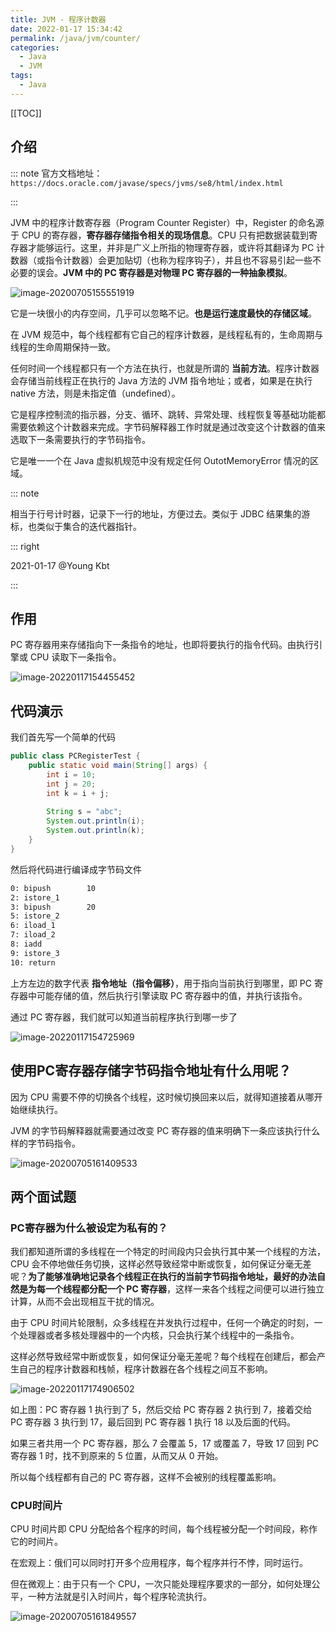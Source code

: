 ```yaml
---
title: JVM - 程序计数器
date: 2022-01-17 15:34:42
permalink: /java/jvm/counter/
categories:
  - Java
  - JVM
tags: 
  - Java
---
```


[[TOC]]

## 介绍

::: note 官方文档地址：`https://docs.oracle.com/javase/specs/jvms/se8/html/index.html`

:::

JVM 中的程序计数寄存器（Program Counter Register）中，Register 的命名源于 CPU 的寄存器，**寄存器存储指令相关的现场信息**。CPU 只有把数据装载到寄存器才能够运行。这里，并非是广义上所指的物理寄存器，或许将其翻译为 PC 计数器（或指令计数器）会更加贴切（也称为程序钩子），并且也不容易引起一些不必要的误会。**JVM 中的 PC 寄存器是对物理 PC 寄存器的一种抽象模拟**。

![image-20200705155551919](https://fastly.jsdelivr.net/gh/Kele-Bingtang/static/img/Java/20220116000444.png)

它是一块很小的内存空间，几乎可以忽略不记。**也是运行速度最快的存储区域**。

在 JVM 规范中，每个线程都有它自己的程序计数器，是线程私有的，生命周期与线程的生命周期保持一致。

任何时间一个线程都只有一个方法在执行，也就是所谓的 **当前方法**。程序计数器会存储当前线程正在执行的 Java 方法的 JVM 指令地址；或者，如果是在执行 native 方法，则是未指定值（undefined）。

它是程序控制流的指示器，分支、循环、跳转、异常处理、线程恢复等基础功能都需要依赖这个计数器来完成。字节码解释器工作时就是通过改变这个计数器的值来选取下一条需要执行的字节码指令。

它是唯一一个在 Java 虚拟机规范中没有规定任何 OutotMemoryError 情况的区域。

::: note

相当于行号计时器，记录下一行的地址，方便过去。类似于 JDBC 结果集的游标，也类似于集合的迭代器指针。

::: right

2021-01-17 @Young Kbt

:::

## 作用

PC 寄存器用来存储指向下一条指令的地址，也即将要执行的指令代码。由执行引擎或 CPU 读取下一条指令。

![image-20220117154455452](https://fastly.jsdelivr.net/gh/Kele-Bingtang/static/img/Java/20220117154458.png)

## 代码演示

我们首先写一个简单的代码

```java
public class PCRegisterTest {
    public static void main(String[] args) {
        int i = 10;
        int j = 20;
        int k = i + j;
        
        String s = "abc";
        System.out.println(i);
        System.out.println(k);
    }
}
```

然后将代码进行编译成字节码文件

```bash
0: bipush        10
2: istore_1
3: bipush        20
5: istore_2
6: iload_1
7: iload_2
8: iadd
9: istore_3
10: return
```

上方左边的数字代表 **指令地址（指令偏移）**，用于指向当前执行到哪里，即 PC 寄存器中可能存储的值，然后执行引擎读取 PC 寄存器中的值，并执行该指令。

通过 PC 寄存器，我们就可以知道当前程序执行到哪一步了

![image-20220117154725969](https://fastly.jsdelivr.net/gh/Kele-Bingtang/static/img/Java/20220117154727.png)

## 使用PC寄存器存储字节码指令地址有什么用呢？

因为 CPU 需要不停的切换各个线程，这时候切换回来以后，就得知道接着从哪开始继续执行。

JVM 的字节码解释器就需要通过改变 PC 寄存器的值来明确下一条应该执行什么样的字节码指令。

![image-20200705161409533](https://fastly.jsdelivr.net/gh/Kele-Bingtang/static/img/Java/20220116000449.png)

## 两个面试题

### PC寄存器为什么被设定为私有的？

我们都知道所谓的多线程在一个特定的时间段内只会执行其中某一个线程的方法，CPU 会不停地做任务切换，这样必然导致经常中断或恢复，如何保证分毫无差呢？**为了能够准确地记录各个线程正在执行的当前字节码指令地址，最好的办法自然是为每一个线程都分配一个 PC 寄存器**，这样一来各个线程之间便可以进行独立计算，从而不会出现相互干扰的情况。

由于 CPU 时间片轮限制，众多线程在并发执行过程中，任何一个确定的时刻，一个处理器或者多核处理器中的一个内核，只会执行某个线程中的一条指令。

这样必然导致经常中断或恢复，如何保证分毫无差呢？每个线程在创建后，都会产生自己的程序计数器和栈帧，程序计数器在各个线程之间互不影响。

![image-20220117174906502](https://fastly.jsdelivr.net/gh/Kele-Bingtang/static/img/Java/20220117174907.png)

如上图：PC 寄存器 1 执行到了 5，然后交给 PC 寄存器 2 执行到 7，接着交给 PC 寄存器 3 执行到 17，最后回到 PC 寄存器 1 执行 18 以及后面的代码。

如果三者共用一个 PC 寄存器，那么 7 会覆盖 5，17 或覆盖 7，导致 17 回到 PC 寄存器 1 时，找不到原来的 5 位置，从而又从 0 开始。

所以每个线程都有自己的 PC 寄存器，这样不会被别的线程覆盖影响。

### CPU时间片

CPU 时间片即 CPU 分配给各个程序的时间，每个线程被分配一个时间段，称作它的时间片。

在宏观上：俄们可以同时打开多个应用程序，每个程序并行不悖，同时运行。

但在微观上：由于只有一个 CPU，一次只能处理程序要求的一部分，如何处理公平，一种方法就是引入时间片，每个程序轮流执行。

![image-20200705161849557](https://fastly.jsdelivr.net/gh/Kele-Bingtang/static/img/Java/20220116000453.png)